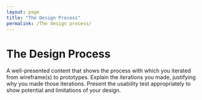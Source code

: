 ```yaml
---
layout: page
title: "The Design Process"
permalink: /The design process/
---
```



# The Design Process
A well-presented content that shows the process with which you iterated from wireframe(s) to prototypes. Explain the iterations you made, justifying why you made those iterations. Present the usability test appropriately to show potential and limitations of your design.